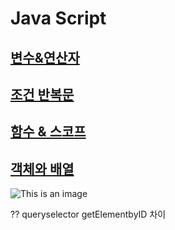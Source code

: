 # Java Script

## [변수&연산자](https://github.com/100SeongJun/JS/blob/main/step02_data/data.md)

## [조건 반복문](https://github.com/100SeongJun/JS/blob/main/step03_control_flow/control.md)

## [함수 & 스코프](https://github.com/100SeongJun/JS/blob/main/step04_function/function.md)

## [객체와 배열](https://github.com/100SeongJun/JS/blob/main/step05_object/object.md)

![This is an image](https://myoctocat.com/assets/images/base-octocat.svg)





??
queryselector getElementbyID 차이